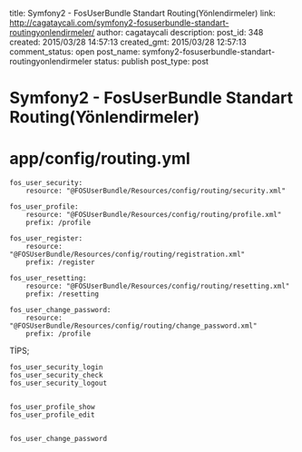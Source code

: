 title: Symfony2 - FosUserBundle Standart Routing(Yönlendirmeler)
link: http://cagataycali.com/symfony2-fosuserbundle-standart-routingyonlendirmeler/
author: cagataycali
description: 
post_id: 348
created: 2015/03/28 14:57:13
created_gmt: 2015/03/28 12:57:13
comment_status: open
post_name: symfony2-fosuserbundle-standart-routingyonlendirmeler
status: publish
post_type: post

# Symfony2 - FosUserBundle Standart Routing(Yönlendirmeler)

# app/config/routing.yml
    fos_user_security:
        resource: "@FOSUserBundle/Resources/config/routing/security.xml"
    
    fos_user_profile:
        resource: "@FOSUserBundle/Resources/config/routing/profile.xml"
        prefix: /profile
    
    fos_user_register:
        resource: "@FOSUserBundle/Resources/config/routing/registration.xml"
        prefix: /register
    
    fos_user_resetting:
        resource: "@FOSUserBundle/Resources/config/routing/resetting.xml"
        prefix: /resetting
    
    fos_user_change_password:
        resource: "@FOSUserBundle/Resources/config/routing/change_password.xml"
        prefix: /profile

TİPS; 
    
    
    fos_user_security_login
    fos_user_security_check
    fos_user_security_logout
    
    
    fos_user_profile_show
    fos_user_profile_edit
    
    
    fos_user_change_password